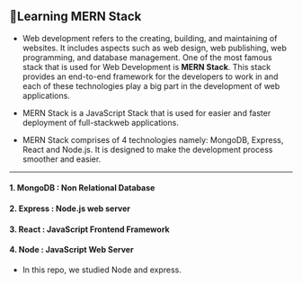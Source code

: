 ## 🎯Learning MERN Stack 
- Web development refers to the creating, building, and maintaining of websites. It includes aspects 
such as web design, web publishing, web programming, and database management. One of the most famous
stack that is used for Web Development is **MERN Stack**. This stack provides an end-to-end framework for 
the developers to work in and each of these technologies play a big part in the development of web applications.

- MERN Stack is a JavaScript Stack that is used for easier and faster deployment of full-stackweb applications.
- MERN Stack comprises of 4 technologies namely: MongoDB, Express, React and Node.js.
It is designed to make the development process smoother and easier.

<hr/>

#### 1. MongoDB : Non Relational Database
#### 2. Express : Node.js web server
#### 3. React : JavaScript Frontend Framework
#### 4. Node : JavaScript Web Server


- In this repo, we studied Node and express.
